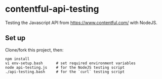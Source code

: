 contentful-api-testing
======================

Testing the Javascript API from https://www.contentful.com/ with NodeJS.

## Set up

Clone/fork this project, then:

```
npm install
vi env-setup.bash      # set required environment variables
node api-testing.js    # for the NodeJS testing script
./api-testing.bash     # for the `curl` testing script
```
